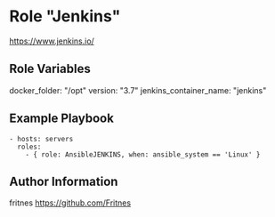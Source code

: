 Role "Jenkins"
=========

https://www.jenkins.io/

Role Variables
--------------

docker_folder: "/opt"
version: "3.7"
jenkins_container_name: "jenkins"


Example Playbook
----------------

    - hosts: servers
      roles:
        - { role: AnsibleJENKINS, when: ansible_system == 'Linux' }

Author Information
------------------

fritnes
https://github.com/Fritnes
